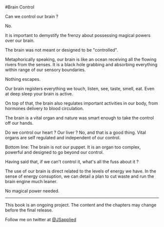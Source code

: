 #Brain Control

Can we control our brain ?

No.

It is important to demystify the frenzy about possessing magical powers over our brain. 

The brain was not meant or designed to be "controlled".

Metaphorically speaking, our brain is like an ocean receiving all the flowing rivers from the senses. It is a black hole grabbing and absorbing everything within range of our sensory boundaries. 

Nothing escapes.

Our brain registers everything we touch, listen, see, taste, smell, eat. Even at deep sleep your brain is active. 

On top of that, the brain also regulates important activities in our body, from hormones delivery to blood circulation.

The brain is a vital organ and nature was smart enough to take the control off our hands. 

Do we control our heart ? Our liver ? No, and that is a good thing. Vital organs are self regulated and independent of our control. 

Bottom line: The brain is not our puppet. It is an organ too complex, powerful and designed to go beyond our control.

Having said that, if we can't control it, what's all the fuss about it ?

The use of our brain is direct related to the levels of energy we have. In the sense of energy consuption, we can detail a plan to cut waste and run the brain engine much leaner. 

No magical power needed. 

***

This book is an ongoing project. The content and the chapters may change before the final release.

Follow me on twitter at [@JSapplied](https://twitter.com/JSapplied) 


